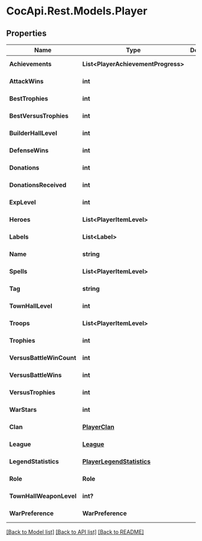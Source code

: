 # CocApi.Rest.Models.Player

## Properties

Name | Type | Description | Notes
------------ | ------------- | ------------- | -------------
**Achievements** | **List&lt;PlayerAchievementProgress&gt;** |  | [optional] [readonly] 
**AttackWins** | **int** |  | [optional] [readonly] 
**BestTrophies** | **int** |  | [optional] [readonly] 
**BestVersusTrophies** | **int** |  | [optional] [readonly] 
**BuilderHallLevel** | **int** |  | [optional] [readonly] 
**DefenseWins** | **int** |  | [optional] [readonly] 
**Donations** | **int** |  | [optional] [readonly] 
**DonationsReceived** | **int** |  | [optional] [readonly] 
**ExpLevel** | **int** |  | [optional] [readonly] 
**Heroes** | **List&lt;PlayerItemLevel&gt;** |  | [optional] [readonly] 
**Labels** | **List&lt;Label&gt;** |  | [optional] [readonly] 
**Name** | **string** |  | [optional] [readonly] 
**Spells** | **List&lt;PlayerItemLevel&gt;** |  | [optional] [readonly] 
**Tag** | **string** |  | [optional] [readonly] 
**TownHallLevel** | **int** |  | [optional] [readonly] 
**Troops** | **List&lt;PlayerItemLevel&gt;** |  | [optional] [readonly] 
**Trophies** | **int** |  | [optional] [readonly] 
**VersusBattleWinCount** | **int** |  | [optional] [readonly] 
**VersusBattleWins** | **int** |  | [optional] [readonly] 
**VersusTrophies** | **int** |  | [optional] [readonly] 
**WarStars** | **int** |  | [optional] [readonly] 
**Clan** | [**PlayerClan**](PlayerClan.md) |  | [optional] [readonly] 
**League** | [**League**](League.md) |  | [optional] [readonly] 
**LegendStatistics** | [**PlayerLegendStatistics**](PlayerLegendStatistics.md) |  | [optional] [readonly] 
**Role** | **Role** |  | [optional] [readonly] 
**TownHallWeaponLevel** | **int?** |  | [optional] [readonly] 
**WarPreference** | **WarPreference** |  | [optional] [readonly] 

[[Back to Model list]](../../README.md#documentation-for-models) [[Back to API list]](../../README.md#documentation-for-api-endpoints) [[Back to README]](../../README.md)

